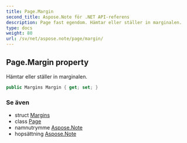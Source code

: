 ```yaml
---
title: Page.Margin
second_title: Aspose.Note för .NET API-referens
description: Page fast egendom. Hämtar eller ställer in marginalen.
type: docs
weight: 80
url: /sv/net/aspose.note/page/margin/
---
```

## Page.Margin property

Hämtar eller ställer in marginalen.

```csharp
public Margins Margin { get; set; }
```

### Se även

* struct [Margins](../../margins/)
* class [Page](../)
* namnutrymme [Aspose.Note](../../page/)
* hopsättning [Aspose.Note](../../../)


